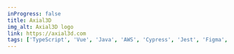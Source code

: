 ```yaml
---
inProgress: false
title: Axial3D
img_alt: Axial3D logo
link: https://axial3d.com
tags: ['TypeScript', 'Vue', 'Java', 'AWS', 'Cypress', 'Jest', 'Figma', 'JIRA', '3D Printing', 'Three.js']
---
```

